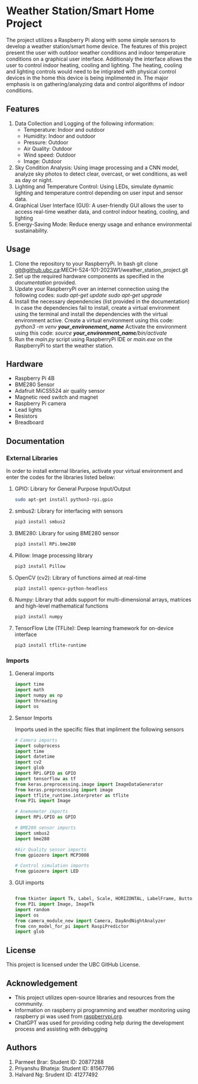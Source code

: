 # Weather Station/Smart Home Project

The project utilizes a Raspberry Pi along with some simple sensors to develop a weather station/smart home device. The features of this project present the user with outdoor weather conditions and indoor temperature conditions on a graphical user interface. Additionaly the interface allows the user to control indoor heating, cooling and lighting. The heating, cooling and lighting controls would need to be intigrated with physical control devices in the home this device is being implimented in. The major emphasis is on gathering/analyzing data and control algorithms of indoor conditions.

## Features

1. Data Collection and Logging of the following information:
    - Temperature: Indoor and outdoor
    - Humidity: Indoor and outdoor
    - Pressure: Outdoor
    - Air Quality: Outdoor
    - Wind speed: Outdoor
    - Image: Outdoor
2. Sky Condition Analysis:
Using image processing and a CNN model, analyze sky photos to detect clear, overcast, or wet conditions, as well as day or night.
3. Lighting and Temperature Control:
Using LEDs, simulate dynamic lighting and temperature control depending on user input and sensor data.
4. Graphical User Interface (GUI):
A user-friendly GUI allows the user to access real-time weather data, and control indoor heating, cooling, and lighting
5. Energy-Saving Mode:
Reduce energy usage and enhance environmental sustainability.

## Usage

1. Clone the repository to your RaspberryPi.
    In bash
    git clone git@github.ubc.ca:MECH-524-101-2023W1/weather_station_project.git
2. Set up the required hardware components as specified in the *documentation* provided.
3. Update your RaspberryPi over an internet connection using the following codes:
                    *sudo apt-get update*
                    *sudo apt-get upgrade*
4. Install the necessary dependencies (list provided in the documentation)
    In case the dependencies fail to install, create a virtual environment using the terminal and install the dependencies with the virtual environment active.
    Create a virtual environment using this code:
                    *python3 -m venv **your_environement_name***
    Activate the environment using this code:
                    *source **your_environment_name**/bin/activate*
5. Run the *main.py* script using RaspberryPi IDE or *main.exe* on the RaspberryPi to start the weather station.

## Hardware

- Raspberry Pi 4B
- BME280 Sensor
- Adafruit MiCS5524 air quality sensor
- Magnetic reed switch and magnet
- Raspberry Pi camera
- Lead lights
- Resistors
- Breadboard

## Documentation

### External Libraries

In order to install external libraries, activate your virtual environment and enter the codes for the libraries listed below:

1. GPIO: Library for General Purpose Input/Output

   ```bash
   sudo apt-get install python3-rpi.gpio
   ```

2. smbus2: Library for interfacing with sensors

   ```bash
   pip3 install smbus2
   ```

3. BME280: Library for using BME280 sensor

   ``` bash
   pip3 install RPi.bme280
   ```

4. Pillow: Image processing library

   ```bash
   pip3 install Pillow
   ```

5. OpenCV (cv2): Library of functions aimed at real-time

   ```bash
   pip3 install opencv-python-headless
   ```

6. Numpy: Library that adds support for multi-dimensional arrays, matrices and high-level mathematical functions

   ```bash
   pip3 install numpy
   ```

7. TensorFlow Lite (TFLite): Deep learning framework for on-device interface

   ```bash
   pip3 install tflite-runtime
   ```

### Imports

1. General imports

   ```python
   import time
   import math
   import numpy as np
   import threading
   import os
   ```

2. Sensor Imports

   Imports used in the specific files that impliment the following sensors

   ```python
   # Camera imports
   import subprocess
   import time
   import datetime
   import cv2
   import glob
   import RPi.GPIO as GPIO
   import tensorflow as tf
   from keras.preprocessing.image import ImageDataGenerator
   from keras.preprocessing import image
   import tflite_runtime.interpreter as tflite
   from PIL import Image
   ```

   ```python
   # Anemometer imports
   import RPi.GPIO as GPIO
   ```

   ```python
   # BME280 sensor imports
   import smbus2
   import bme280
   ```

   ``` python
   #Air Quality sensor imports
   from gpiozero import MCP3008
   ```

   ```python
   # Control simulation imports
   from gpiozero import LED
   ```

3. GUI imports

   ```python

   from tkinter import Tk, Label, Scale, HORIZONTAL, LabelFrame, Button, StringVar, IntVar, Canvas, Toplevel, LEFT
   from PIL import Image, ImageTk
   import random
   import os
   from camera_module_new import Camera, DayAndNightAnalyzer
   from cnn_model_for_pi import RaspiPredictor
   import glob
   ```

## License

This project is licensed under the UBC GitHub License.

## Acknowledgement

- This project utilizes open-source libraries and resources from the community.
- Information on raspberry pi programming and weather monitoring using raspberry pi was used from [raspberrypi.org](https://www.raspberrypi.org/).
- ChatGPT was used for providing coding help during the development process and assisting with debugging

## Authors

1. Parmeet Brar:        Student ID: 20877288
2. Priyanshu Bhateja:   Student ID: 81567786
3. Halvard Ng:          Srudent ID: 41277492